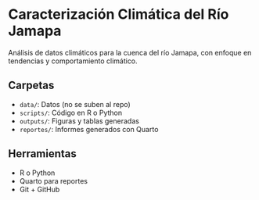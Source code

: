 # Caracterización Climática del Río Jamapa

Análisis de datos climáticos para la cuenca del río Jamapa, con enfoque en tendencias y comportamiento climático.

## Carpetas

- `data/`: Datos (no se suben al repo)
- `scripts/`: Código en R o Python
- `outputs/`: Figuras y tablas generadas
- `reportes/`: Informes generados con Quarto

## Herramientas

- R o Python
- Quarto para reportes
- Git + GitHub
